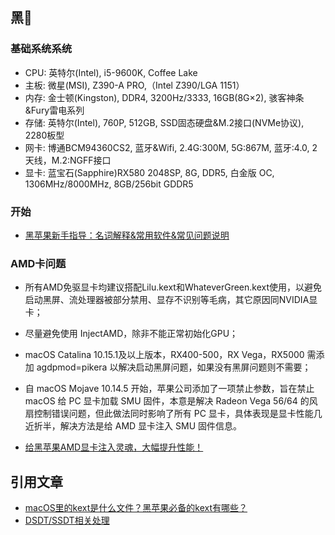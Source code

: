 ## 黑🍎

### 基础系统系统
* CPU: 英特尔(Intel), i5-9600K, Coffee Lake
* 主板: 微星(MSI), Z390-A PRO,（Intel Z390/LGA 1151）
* 内存: 金士顿(Kingston), DDR4, 3200Hz/3333, 16GB(8G×2), 骇客神条&Fury雷电系列
* 存储: 英特尔(Intel), 760P, 512GB, SSD固态硬盘&M.2接口(NVMe协议), 2280板型
* 网卡: 博通BCM94360CS2, 蓝牙&Wifi, 2.4G:300M, 5G:867M, 蓝牙:4.0, 2天线，M.2:NGFF接口
* 显卡: 蓝宝石(Sapphire)RX580 2048SP, 8G, DDR5, 白金版 OC, 1306MHz/8000MHz, 8GB/256bit GDDR5

### 开始
* [黑苹果新手指导：名词解释&常用软件&常见问题说明](https://heipg.cn/tutorial/faq-for-beginners.html)

### AMD卡问题
* 所有AMD免驱显卡均建议搭配Lilu.kext和WhateverGreen.kext使用，以避免启动黑屏、流处理器被部分禁用、显存不识别等毛病，其它原因同NVIDIA显卡；
* 尽量避免使用 InjectAMD，除非不能正常初始化GPU；
* macOS Catalina 10.15.1及以上版本，RX400-500，RX Vega，RX5000 需添加 agdpmod=pikera 以解决启动黑屏问题，如果没有黑屏问题则不需要；
* 自 macOS Mojave 10.14.5 开始，苹果公司添加了一项禁止参数，旨在禁止 macOS 给 PC 显卡加载 SMU 固件，本意是解决 Radeon Vega 56/64 的风扇控制错误问题，但此做法同时影响了所有 PC 显卡，具体表现是显卡性能几近折半，解决方法是给 AMD 显卡注入 SMU 固件信息。

* [给黑苹果AMD显卡注入灵魂，大幅提升性能！](https://heipg.cn/tutorial/fix-smu-firmware-for-radeon.html)

## 引用文章
* [macOS里的kext是什么文件？黑苹果必备的kext有哪些？](https://heipg.cn/tutorial/what-is-kext.html)
* [DSDT/SSDT相关处理](http://bbs.pcbeta.com/viewthread-1571455-1-1.html)